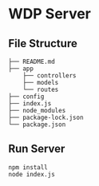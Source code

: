 # WDP Server

## File Structure
```
├── README.md
├── app
    ├── controllers
    ├── models
    └── routes
├── config
├── index.js
├── node_modules
├── package-lock.json
└── package.json
```
## Run Server
```
npm install
node index.js
```
